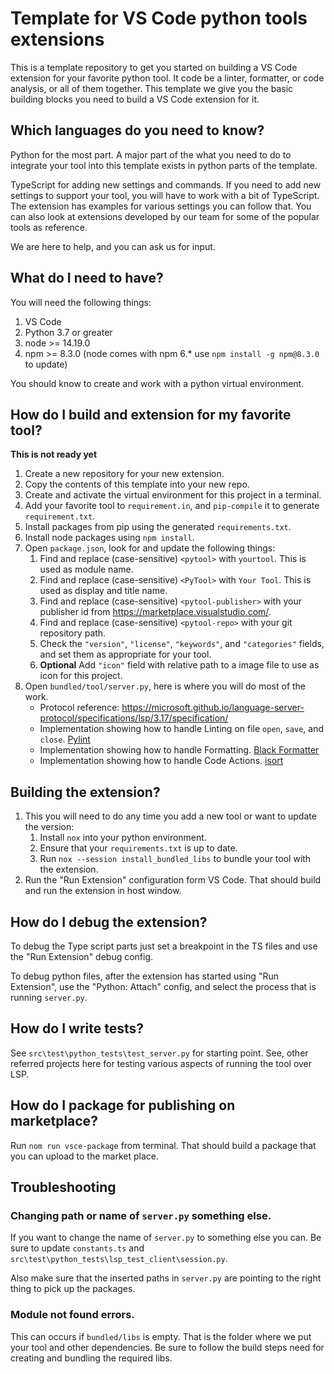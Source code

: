 # Template for VS Code python tools extensions

This is a template repository to get you started on building a VS Code extension for your favorite python tool. It code be a linter, formatter, or code analysis, or all of them together. This template we give you the basic building blocks you need to build a VS Code extension for it.

## Which languages do you need to know?

Python for the most part. A major part of the what you need to do to integrate your tool into this template exists in python parts of the template.

TypeScript for adding new settings and commands. If you need to add new settings to support your tool, you will have to work with a bit of TypeScript. The extension has examples for various settings you can follow that. You can also look at extensions developed by our team for some of the popular tools as reference.

We are here to help, and you can ask us for input.

## What do I need to have?

You will need the following things:

1. VS Code
1. Python 3.7 or greater
1. node >= 14.19.0
1. npm >= 8.3.0 (node comes with npm 6.\* use `npm install -g npm@8.3.0` to update)

You should know to create and work with a python virtual environment.

## How do I build and extension for my favorite tool?

**This is not ready yet**

1. Create a new repository for your new extension.
1. Copy the contents of this template into your new repo.
1. Create and activate the virtual environment for this project in a terminal.
1. Add your favorite tool to `requirement.in`, and `pip-compile` it to generate `requirement.txt`.
1. Install packages from pip using the generated `requirements.txt`.
1. Install node packages using `npm install`.
1. Open `package.json`, look for and update the following things:
    1. Find and replace (case-sensitive) `<pytool>` with `yourtool`. This is used as module name.
    1. Find and replace (case-sensitive) `<PyTool>` with `Your Tool`. This is used as display and title name.
    1. Find and replace (case-sensitive) `<pytool-publisher>` with your publisher id from https://marketplace.visualstudio.com/.
    1. Find and replace (case-sensitive) `<pytool-repo>` with your git repository path.
    1. Check the `"version"`, `"license"`, `"keywords"`, and `"categories"` fields, and set them as appropriate for your tool.
    1. **Optional** Add `"icon"` field with relative path to a image file to use as icon for this project.
1. Open `bundled/tool/server.py`, here is where you will do most of the work.
    - Protocol reference: https://microsoft.github.io/language-server-protocol/specifications/lsp/3.17/specification/
    - Implementation showing how to handle Linting on file `open`, `save`, and `close`. [Pylint](https://github.com/microsoft/vscode-pylint/blob/main/bundled/linter)
    - Implementation showing how to handle Formatting. [Black Formatter](https://github.com/microsoft/vscode-black-formatter/blob/main/bundled/formatter)
    - Implementation showing how to handle Code Actions. [isort](https://github.com/microsoft/vscode-isort/blob/main/bundled/formatter)

## Building the extension?

1. This you will need to do any time you add a new tool or want to update the version:
    1. Install `nox` into your python environment.
    1. Ensure that your `requirements.txt` is up to date.
    1. Run `nox --session install_bundled_libs` to bundle your tool with the extension.
1. Run the "Run Extension" configuration form VS Code. That should build and run the extension in host window.

## How do I debug the extension?

To debug the Type script parts just set a breakpoint in the TS files and use the "Run Extension" debug config.

To debug python files, after the extension has started using "Run Extension", use the "Python: Attach" config, and select the process that is running `server.py`.

## How do I write tests?

See `src\test\python_tests\test_server.py` for starting point. See, other referred projects here for testing various aspects of running the tool over LSP.

## How do I package for publishing on marketplace?

Run `nom run vsce-package` from terminal. That should build a package that you can upload to the market place.

## Troubleshooting

### Changing path or name of `server.py` something else.

If you want to change the name of `server.py` to something else you can. Be sure to update `constants.ts` and `src\test\python_tests\lsp_test_client\session.py`.

Also make sure that the inserted paths in `server.py` are pointing to the right thing to pick up the packages.

### Module not found errors.

This can occurs if `bundled/libs` is empty. That is the folder where we put your tool and other dependencies. Be sure to follow the build steps need for creating and bundling the required libs.
